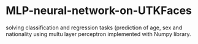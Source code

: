 # MLP-neural-network-on-UTKFaces
solving classification and regression tasks (prediction of age, sex and nationality using multu layer perceptron implemented with Numpy library.
